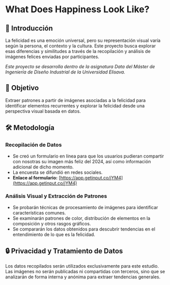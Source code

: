 # What Does Happiness Look Like?

## 📌 Introducción

La felicidad es una emoción universal, pero su representación visual varía según la persona, el contexto y la cultura. Este proyecto busca explorar esas diferencias y similitudes a través de la recopilación y análisis de imágenes felices enviadas por participantes. 

_Este proyecto se desarrolla dentro de la asignatura Data del Máster de Ingeniería de Diseño Industrial de la Universidad Elisava._ 

## 🎯 Objetivo

Extraer patrones a partir de imágenes asociadas a la felicidad para identificar elementos recurrentes y explorar la felicidad desde una perspectiva visual basada en datos.

## 🛠 Metodología

### Recopilación de Datos
- Se creó un formulario en línea para que los usuarios pudieran compartir con nosotras su imagen más feliz del 2024, así como información adicional de dicho momento.
- La encuesta se difundió en redes sociales. 
- **Enlace al formulario:** [https://app.getinput.co/jYM4](https://app.getinput.co/jYM4)

### Análisis Visual y Extracción de Patrones
- Se probarán técnicas de procesamiento de imágenes para identificar características comunes.
- Se examinarán patrones de color, distribución de elementos en la composición y otros rasgos gráficos.
- Se compararán los datos obtenidos para descubrir tendencias en el entendimiento de lo que es la felicidad.

## 🔒 Privacidad y Tratamiento de Datos

Los datos recopilados serán utilizados exclusivamente para este estudio. Las imágenes no serán publicadas ni compartidas con terceros, sino que se analizarán de forma interna y anónima para extraer tendencias generales.
